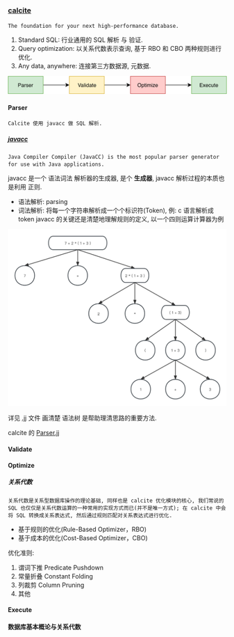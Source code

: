 ### [calcite](https://calcite.apache.org/)
`The foundation for your next high-performance database.`
1. Standard SQL: 行业通用的 SQL 解析 与 验证.
2. Query optimization: 以关系代数表示查询, 基于 RBO 和 CBO 两种规则进行优化.
3. Any data, anywhere: 连接第三方数据源, 元数据.

![img.png](img.png)

#### Parser
`Calcite 使用 javacc 做 SQL 解析.`
##### [javacc](https://javacc.github.io/javacc/)
`Java Compiler Compiler (JavaCC) is the most popular parser generator for use with Java applications.`

javacc 是一个 语法词法 解析器的生成器, 是个 **生成器**, javacc 解析过程的本质也是利用 正则.

* 语法解析: parsing
* 词法解析: 将每一个字符串解析成一个个标识符(Token),
例: c 语言解析成 token
javacc 的关键还是清楚地理解规则的定义, 以一个四则运算计算器为例

![1.jpg](1.jpg)

详见 [.jj](https://github.com/user757187977/WorkMark/blob/master/src/demo/calcite/javacc/Calculator.jj) 文件
画清楚 语法树 是帮助理清思路的重要方法. 

calcite 的 [Parser.jj](https://github.com/apache/calcite/blob/master/core/src/main/codegen/templates/Parser.jj)
#### Validate
#### Optimize
##### 关系代数
`
关系代数是关系型数据库操作的理论基础, 同样也是 calcite 优化模块的核心, 我们常说的 SQL 也仅仅是关系代数运算的一种常用的实现方式而已(并不是唯一方式);
在 calcite 中会将 SQL 转换成关系表达式, 然后通过规则匹配对关系表达式进行优化.
` 


* 基于规则的优化(Rule-Based Optimizer，RBO)
* 基于成本的优化(Cost-Based Optimizer，CBO)

优化准则:
1. 谓词下推 Predicate Pushdown
2. 常量折叠 Constant Folding
3. 列裁剪 Column Pruning
4. 其他

#### Execute


#### 数据库基本概论与关系代数

